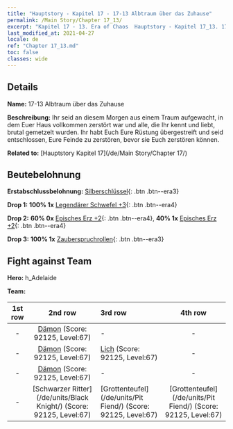 ```yaml
---
title: "Hauptstory - Kapitel 17 - 17-13 Albtraum über das Zuhause"
permalink: /Main Story/Chapter 17_13/
excerpt: "Kapitel 17 - 13. Era of Chaos  Hauptstory - Kapitel 17_13. 17-13 Albtraum über das Zuhause"
last_modified_at: 2021-04-27
locale: de
ref: "Chapter 17_13.md"
toc: false
classes: wide
---
```


## Details

 **Name:** 17-13 Albtraum über das Zuhause

 **Beschreibung:** Ihr seid an diesem Morgen aus einem Traum aufgewacht, in dem Euer Haus vollkommen zerstört war und alle, die Ihr kennt und liebt, brutal gemetzelt wurden. Ihr habt Euch Eure Rüstung übergestreift und seid entschlossen, Eure Feinde zu zerstören, bevor sie Euch zerstören können.

 **Related to:** [Hauptstory Kapitel 17](/de/Main Story/Chapter 17/)

## Beutebelohnung

 **Erstabschlussbelohnung:** [Silberschlüssel](/ItemsDE/con_693/){: .btn .btn--era3}

 **Drop 1:** **100% 1x** [Legendärer Schwefel +3](/ItemsDE/mat_57/){: .btn .btn--era4}

 **Drop 2:** **60% 0x** [Episches Erz +2](/ItemsDE/mat_47/){: .btn .btn--era4}, **40% 1x** [Episches Erz +2](/ItemsDE/mat_47/){: .btn .btn--era4}

 **Drop 3:** **100% 1x** [Zauberspruchrollen](/ItemsDE/con_694/){: .btn .btn--era3}


## Fight against Team
 **Hero:** h_Adelaide

 **Team:**


  | 1st row | 2nd row | 3rd row | 4th row |
  |:----:|:----:|:----|:----:|
  | - | [Dämon](/de/units/Demon/) (Score: 92125, Level:67)  | - | - |
  | - | [Dämon](/de/units/Demon/) (Score: 92125, Level:67)  | [Lich](/de/units/Lich/) (Score: 92125, Level:67)  | - |
  | - | [Dämon](/de/units/Demon/) (Score: 92125, Level:67)  | - | - |
  | - | [Schwarzer Ritter](/de/units/Black Knight/) (Score: 92125, Level:67)  | [Grottenteufel](/de/units/Pit Fiend/) (Score: 92125, Level:67)  | [Grottenteufel](/de/units/Pit Fiend/) (Score: 92125, Level:67)  |


